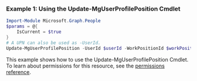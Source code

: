 ### Example 1: Using the Update-MgUserProfilePosition Cmdlet
```powershell
Import-Module Microsoft.Graph.People
$params = @{
	IsCurrent = $true
}
# A UPN can also be used as -UserId.
Update-MgUserProfilePosition -UserId $userId -WorkPositionId $workPositionId -BodyParameter $params
```
This example shows how to use the Update-MgUserProfilePosition Cmdlet.
To learn about permissions for this resource, see the [permissions reference](/graph/permissions-reference).
